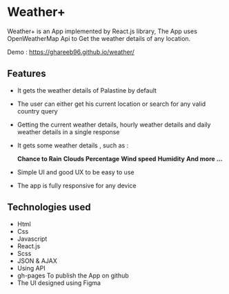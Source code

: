 # Weather+
Weather+ is an App implemented by React.js library, The App uses OpenWeatherMap Api to Get the weather details of any location.

Demo : https://ghareeb96.github.io/weather/

## Features
* It gets the weather details of Palastine by default

* The user can either get his current location or search for any valid country query

* Getting the current weather details, hourly weather details and daily weather details in a single response

* It gets some weather details , such as :

    **Chance to Rain**
    **Clouds Percentage**
    **Wind speed**
    **Humidity**
    **And more ...**

* Simple UI and good UX to be easy to use

* The app is fully responsive for any device

## Technologies used 
* Html
* Css 
* Javascript
* React.js
* Scss
* JSON & AJAX
* Using API
* gh-pages To publish the App on github
* The UI designed using Figma
